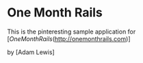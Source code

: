 # One Month Rails

This is the pinteresting sample application for 
[*OneMonthRails*(http://onemonthrails.com)]

by [Adam Lewis]